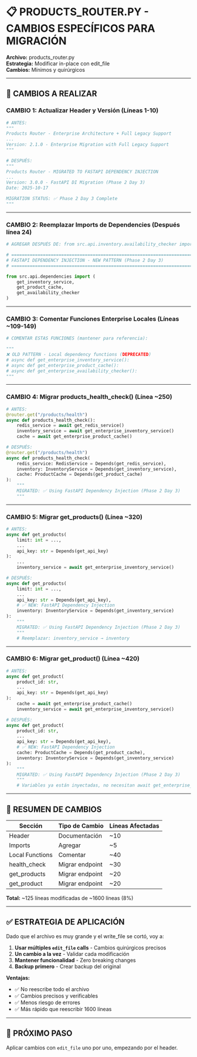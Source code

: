 # 📋 PRODUCTS_ROUTER.PY - CAMBIOS ESPECÍFICOS PARA MIGRACIÓN

**Archivo:** products_router.py  
**Estrategia:** Modificar in-place con edit_file  
**Cambios:** Mínimos y quirúrgicos

---

## 🎯 CAMBIOS A REALIZAR

### **CAMBIO 1: Actualizar Header y Versión** (Líneas 1-10)

```python
# ANTES:
"""
Products Router - Enterprise Architecture + Full Legacy Support
...
Version: 2.1.0 - Enterprise Migration with Full Legacy Support
"""

# DESPUÉS:
"""
Products Router - MIGRATED TO FASTAPI DEPENDENCY INJECTION
...
Version: 3.0.0 - FastAPI DI Migration (Phase 2 Day 3)
Date: 2025-10-17

MIGRATION STATUS: ✅ Phase 2 Day 3 Complete
"""
```

---

### **CAMBIO 2: Reemplazar Imports de Dependencies** (Después línea 24)

```python
# AGREGAR DESPUÉS DE: from src.api.inventory.availability_checker import create_availability_checker

# ============================================================================
# FASTAPI DEPENDENCY INJECTION - NEW PATTERN (Phase 2 Day 3)
# ============================================================================

from src.api.dependencies import (
    get_inventory_service,
    get_product_cache,
    get_availability_checker
)
```

---

### **CAMBIO 3: Comentar Funciones Enterprise Locales** (Líneas ~109-149)

```python
# COMENTAR ESTAS FUNCIONES (mantener para referencia):

"""
❌ OLD PATTERN - Local dependency functions (DEPRECATED)
# async def get_enterprise_inventory_service():
# async def get_enterprise_product_cache():
# async def get_enterprise_availability_checker():
"""
```

---

### **CAMBIO 4: Migrar products_health_check()** (Línea ~250)

```python
# ANTES:
@router.get("/products/health")
async def products_health_check():
    redis_service = await get_redis_service()
    inventory_service = await get_enterprise_inventory_service()
    cache = await get_enterprise_product_cache()

# DESPUÉS:
@router.get("/products/health")
async def products_health_check(
    redis_service: RedisService = Depends(get_redis_service),
    inventory: InventoryService = Depends(get_inventory_service),
    cache: ProductCache = Depends(get_product_cache)
):
    """
    MIGRATED: ✅ Using FastAPI Dependency Injection (Phase 2 Day 3)
    """
```

---

### **CAMBIO 5: Migrar get_products()** (Línea ~320)

```python
# ANTES:
async def get_products(
    limit: int = ...,
    ...
    api_key: str = Depends(get_api_key)
):
    ...
    inventory_service = await get_enterprise_inventory_service()

# DESPUÉS:
async def get_products(
    limit: int = ...,
    ...
    api_key: str = Depends(get_api_key),
    # ✅ NEW: FastAPI Dependency Injection
    inventory: InventoryService = Depends(get_inventory_service)
):
    """
    MIGRATED: ✅ Using FastAPI Dependency Injection (Phase 2 Day 3)
    """
    # Reemplazar: inventory_service → inventory
```

---

### **CAMBIO 6: Migrar get_product()** (Línea ~420)

```python
# ANTES:
async def get_product(
    product_id: str,
    ...
    api_key: str = Depends(get_api_key)
):
    cache = await get_enterprise_product_cache()
    inventory_service = await get_enterprise_inventory_service()

# DESPUÉS:
async def get_product(
    product_id: str,
    ...
    api_key: str = Depends(get_api_key),
    # ✅ NEW: FastAPI Dependency Injection
    cache: ProductCache = Depends(get_product_cache),
    inventory: InventoryService = Depends(get_inventory_service)
):
    """
    MIGRATED: ✅ Using FastAPI Dependency Injection (Phase 2 Day 3)
    """
    # Variables ya están inyectadas, no necesitan await get_enterprise_*()
```

---

## 📝 RESUMEN DE CAMBIOS

| Sección | Tipo de Cambio | Líneas Afectadas |
|---------|----------------|------------------|
| Header | Documentación | ~10 |
| Imports | Agregar | ~5 |
| Local Functions | Comentar | ~40 |
| health_check | Migrar endpoint | ~30 |
| get_products | Migrar endpoint | ~20 |
| get_product | Migrar endpoint | ~20 |

**Total:** ~125 líneas modificadas de ~1600 líneas (8%)

---

## ✅ ESTRATEGIA DE APLICACIÓN

Dado que el archivo es muy grande y el write_file se cortó, voy a:

1. **Usar múltiples `edit_file` calls** - Cambios quirúrgicos precisos
2. **Un cambio a la vez** - Validar cada modificación
3. **Mantener funcionalidad** - Zero breaking changes
4. **Backup primero** - Crear backup del original

**Ventajas:**
- ✅ No reescribe todo el archivo
- ✅ Cambios precisos y verificables
- ✅ Menos riesgo de errores
- ✅ Más rápido que reescribir 1600 líneas

---

## 🚀 PRÓXIMO PASO

Aplicar cambios con `edit_file` uno por uno, empezando por el header.
